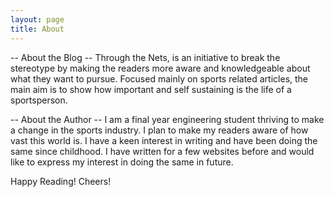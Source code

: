 ```yaml
---
layout: page
title: About
---
```

-- About the Blog --
Through the Nets, is an initiative to break the stereotype by making the readers more aware and knowledgeable about what they want to pursue. Focused mainly on sports related articles, the main aim is to show how important and self sustaining is the life of a sportsperson.

-- About the Author --
I am a final year engineering student thriving to make a change in the sports industry. I plan to make my readers aware of how vast this world is. I have a keen interest in writing and have been doing the same since childhood. I have written for a few websites before and would like to express my interest in doing the same in future.

Happy Reading!
Cheers!
